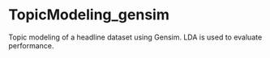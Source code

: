 # TopicModeling_gensim
Topic modeling of a headline dataset using Gensim. LDA is used to evaluate performance.

